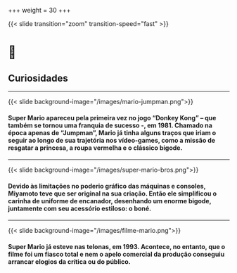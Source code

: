 ﻿+++
weight = 30
+++

{{< slide transition="zoom" transition-speed="fast" >}}

# 🍄

## Curiosidades 

---


{{< slide background-image="/images/mario-jumpman.png">}}

#### Super Mario apareceu pela primeira vez no jogo “Donkey Kong” – que também se tornou uma franquia de sucesso -, em 1981. Chamado na época apenas de “Jumpman”, Mario já tinha alguns traços que iriam o seguir ao longo de sua trajetória nos vídeo-games, como a missão de resgatar a princesa, a roupa vermelha e o clássico bigode.

---


{{< slide background-image="/images/super-mario-bros.png">}}

#### Devido às limitações no poderio gráfico das máquinas e consoles, Miyamoto teve que ser original na sua criação. Então ele simplificou o carinha de uniforme de encanador, desenhando um enorme bigode, juntamente com seu acessório estiloso: o boné.

---


{{< slide background-image="/images/filme-mario.png">}}

#### Super Mario já esteve nas telonas, em 1993. Acontece, no entanto, que o filme foi um fiasco total e nem o apelo comercial da produção conseguiu arrancar elogios da crítica ou do público. 